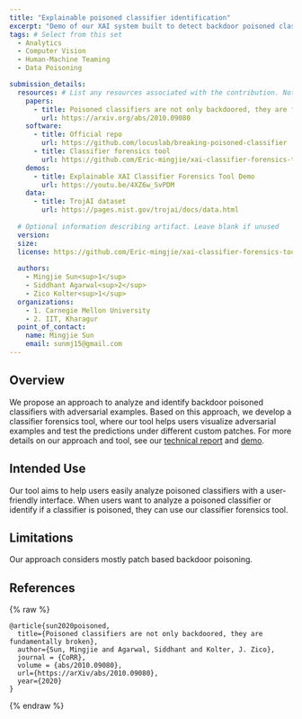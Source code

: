 ```yaml
---
title: "Explainable poisoned classifier identification"
excerpt: "Demo of our XAI system built to detect backdoor poisoned classifiers with an adversarial approach."
tags: # Select from this set
  - Analytics
  - Computer Vision
  - Human-Machine Teaming
  - Data Poisoning

submission_details:
  resources: # List any resources associated with the contribution. Not all sections are required
    papers:
      - title: Poisoned classifiers are not only backdoored, they are fundamentally broken
        url: https://arxiv.org/abs/2010.09080
    software:
      - title: Official repo
        url: https://github.com/locuslab/breaking-poisoned-classifier
      - title: Classifier forensics tool
        url: https://github.com/Eric-mingjie/xai-classifier-forensics-tool
    demos:
      - title: Explainable XAI Classifier Forensics Tool Demo
        url: https://youtu.be/4XZ6w_SvPDM
    data:
      - title: TrojAI dataset
        url: https://pages.nist.gov/trojai/docs/data.html
   
  # Optional information describing artifact. Leave blank if unused
  version: 
  size: 
  license: https://github.com/Eric-mingjie/xai-classifier-forensics-tool/blob/main/LICENSE
   
  authors:
    - Mingjie Sun<sup>1</sup>
    - Siddhant Agarwal<sup>2</sup>
    - Zico Kolter<sup>1</sup>
  organizations:
    - 1. Carnegie Mellon University
    - 2. IIT, Kharagur
  point_of_contact:
    name: Mingjie Sun
    email: sunmj15@gmail.com
---
```


## Overview
We propose an approach to analyze and identify backdoor poisoned classifiers with adversarial examples. Based on this approach, we develop a classifier forensics tool, where our tool helps users visualize adversarial examples and test the predictions under different custom patches. For more details on our approach and tool, see our [technical report](https://arxiv.org/abs/2010.09080) and [demo](https://github.com/Eric-mingjie/xai-classifier-forensics-tool).


## Intended Use
Our tool aims to help users easily analyze poisoned classifiers with a user-friendly interface. When users want to analyze a poisoned classifier or identify if a classifier is poisoned, they can use our classifier forensics tool. 


## Limitations
Our approach considers mostly patch based backdoor poisoning. 

## References
{% raw %}
```
@article{sun2020poisoned,
  title={Poisoned classifiers are not only backdoored, they are fundamentally broken},
  author={Sun, Mingjie and Agarwal, Siddhant and Kolter, J. Zico},
  journal = {CoRR},
  volume = {abs/2010.09080},
  url={https://arXiv/abs/2010.09080},
  year={2020}
}
```
{% endraw %}
